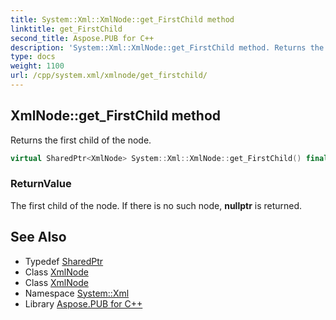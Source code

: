 ```yaml
---
title: System::Xml::XmlNode::get_FirstChild method
linktitle: get_FirstChild
second_title: Aspose.PUB for C++
description: 'System::Xml::XmlNode::get_FirstChild method. Returns the first child of the node in C++.'
type: docs
weight: 1100
url: /cpp/system.xml/xmlnode/get_firstchild/
---
```

## XmlNode::get_FirstChild method


Returns the first child of the node.

```cpp
virtual SharedPtr<XmlNode> System::Xml::XmlNode::get_FirstChild() final
```


### ReturnValue

The first child of the node. If there is no such node, **nullptr** is returned.

## See Also

* Typedef [SharedPtr](../../../system/sharedptr/)
* Class [XmlNode](../)
* Class [XmlNode](../)
* Namespace [System::Xml](../../)
* Library [Aspose.PUB for C++](../../../)
